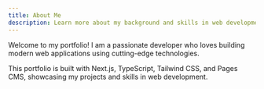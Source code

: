 ```yaml
---
title: About Me
description: Learn more about my background and skills in web development
---
```


Welcome to my portfolio! I am a passionate developer who loves building modern web applications using cutting-edge technologies.

This portfolio is built with Next.js, TypeScript, Tailwind CSS, and Pages CMS, showcasing my projects and skills in web development.
